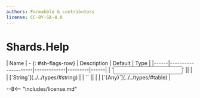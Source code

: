 ```yaml
---
authors: Formabble & contributors
license: CC-BY-SA-4.0
---
```



# Shards.Help

<div class="sh-parameters" markdown="1">
| Name | - {: #sh-flags-row} | Description | Default | Type |
|------|---------------------|-------------|---------|------|
| `<input>` || | | [`String`](../../types/#string) |
| `<output>` || | | [`{Any}`](../../types/#table) |

</div>



--8<-- "includes/license.md"


